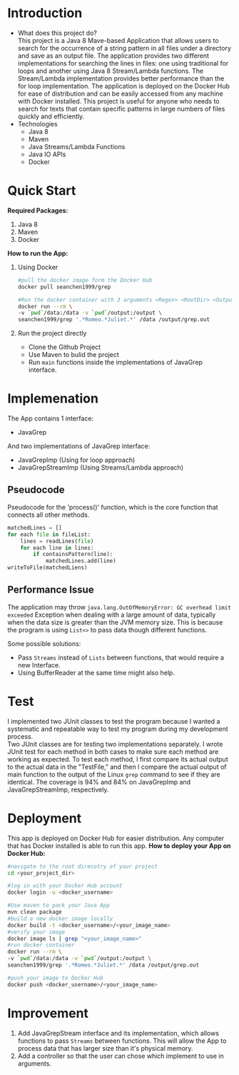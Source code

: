 # Introduction
- What does this project do?  
This project is a Java 8 Mave-based Application that allows users to search for the occurrence of a string pattern in all files under a directory and save as an output file. The application provides two different implementations for searching the lines in files: one using traditional for loops and another using Java 8 Stream/Lambda functions. The Stream/Lambda implementation provides better performance than the for loop implementation. The application is deployed on the Docker Hub for ease of distribution and can be easily accessed from any machine with Docker installed. This project is useful for anyone who needs to search for texts that contain specific patterns in large numbers of files quickly and efficiently.
- Technologies  
    - Java 8
    - Maven
    - Java Streams/Lambda Functions
    - Java IO APIs
    - Docker

# Quick Start
**Required Packages:**
1. Java 8
2. Maven
3. Docker

**How to run the App:**
1. Using Docker
    ```bash
    #pull the docker image form the Docker Hub
    docker pull seanchen1999/grep
    
    #Run the docker container with 3 arguments <Regex> <RootDir> <OutputFile>
    docker run --rm \
    -v `pwd`/data:/data -v `pwd`/output:/output \
    seanchen1999/grep '.*Romeo.*Juliet.*' /data /output/grep.out
    ```

2. Run the project directly
    - Clone the Github Project
    - Use Maven to bulid the project
    - Run `main` functions inside the implementations of JavaGrep interface.

# Implemenation
The App contains 1 interface: 
- JavaGrep

And two implementations of JavaGrep interface:
- JavaGrepImp (Using for loop approach)
- JavaGrepStreamImp (Using Streams/Lambda approach)

## Pseudocode
Pseudocode for the 'process()' function, which is the core function that connects all other methods.
```Python
matchedLines = []
for each file in fileList:
    lines = readLines(file)
    for each line in lines:
        if containsPattern(line):
            matchedLines.add(line)
writeToFile(matchedLiens)
```

## Performance Issue
The application may throw `java.lang.OutOfMemoryError: GC overhead limit exceeded` Exception when dealing with a large amount of data, typically when the data size is greater than the JVM memory size. This is because the program is using `List<>` to pass data though different functions.

Some possible solutions:
- Pass `Streams` instead of `Lists` between functions, that would require a new Interface.
- Using BufferReader at the same time might also help.

# Test
I implemented two JUnit classes to test the program because I wanted a systematic and repeatable way to test my program during my development process.  
Two JUnit classes are for testing two implementations separately. I wrote JUnit test for each method in both cases to make sure each method are working as expected. To test each method, I first compare its actual output to the actual data in the "TestFile," and then I compare the actual output of main function to the output of the Linux `grep` command to see if they are identical. The coverage is 94% and 84% on JavaGrepImp and JavaGrepStreamImp, respectively.

# Deployment
This app is deployed on Docker Hub for easier distribution. Any computer that has Docker installed is able to run this app.
**How to deploy your App on Docker Hub:**
```bash
#navigate to the root direcotry of your project
cd <your_project_dir>

#log in with your Docker Hub account
docker login -u <docker_username>

#Use maven to pack your Java App
mvn clean package
#build a new docker image locally
docker build -t <docker_username>/<your_image_name>
#verify your image
docker image ls | grep "<your_image_name>"
#run docker container
docker run --rm \
-v `pwd`/data:/data -v `pwd`/output:/output \
seanchen1999/grep '.*Romeo.*Juliet.*' /data /output/grep.out

#push your image to Docker Hub
docker push <docker_username>/<your_image_name>
```

# Improvement
1. Add JavaGrepStream interface and its implementation, which allows functions to pass `Streams` between functions. This will allow the App to process data that has larger size than it's physical memory.
2. Add a controller so that the user can chose which implement to use in arguments.
